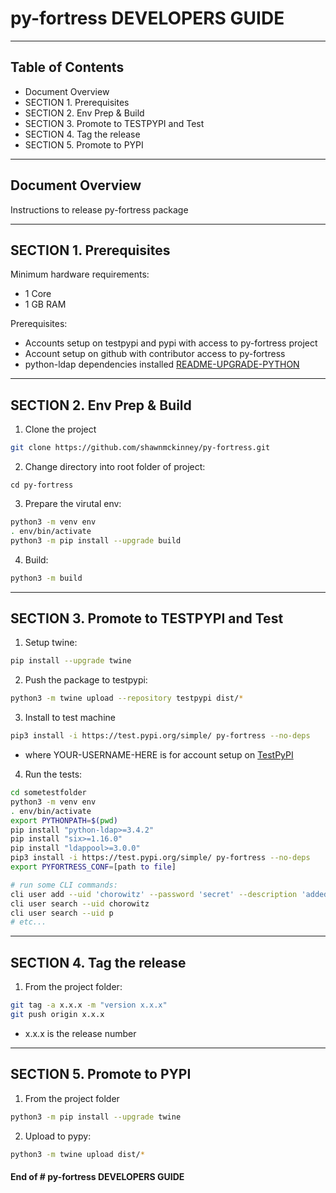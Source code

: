 # py-fortress DEVELOPERS GUIDE
-------------------------------------------------------------------------------

## Table of Contents

 * Document Overview
 * SECTION 1. Prerequisites
 * SECTION 2. Env Prep & Build
 * SECTION 3. Promote to TESTPYPI and Test
 * SECTION 4. Tag the release
 * SECTION 5. Promote to PYPI
___________________________________________________________________________________
## Document Overview

Instructions to release py-fortress package
___________________________________________________________________________________
## SECTION 1. Prerequisites

Minimum hardware requirements:
 * 1 Core
 * 1 GB RAM

Prerequisites:
 * Accounts setup on testpypi and pypi with access to py-fortress project
 * Account setup on github with contributor access to py-fortress
 * python-ldap dependencies installed [README-UPGRADE-PYTHON](./README-UPGRADE-PYTHON.md)

________________________________________________________________________________
## SECTION 2. Env Prep & Build

1. Clone the project
```bash
git clone https://github.com/shawnmckinney/py-fortress.git
```

2. Change directory into root folder of project:
```
cd py-fortress
```

3. Prepare the virutal env:
```bash
python3 -m venv env
. env/bin/activate
python3 -m pip install --upgrade build
```

4. Build:
```bash
python3 -m build
```
________________________________________________________________________________
## SECTION 3. Promote to TESTPYPI and Test

1. Setup twine:
```bash
pip install --upgrade twine 
```

2. Push the package to testpypi:
```bash
python3 -m twine upload --repository testpypi dist/*
```

3. Install to test machine
```bash
pip3 install -i https://test.pypi.org/simple/ py-fortress --no-deps
```

* where YOUR-USERNAME-HERE is for account setup on [TestPyPI](https://test.pypi.org/project/)

4. Run the tests:

```bash
cd sometestfolder
python3 -m venv env
. env/bin/activate
export PYTHONPATH=$(pwd)
pip install "python-ldap>=3.4.2"
pip install "six>=1.16.0"
pip install "ldappool>=3.0.0"
pip3 install -i https://test.pypi.org/simple/ py-fortress --no-deps
export PYFORTRESS_CONF=[path to file]

# run some CLI commands:
cli user add --uid 'chorowitz' --password 'secret' --description 'added with py-fortress cli'
cli user search --uid chorowitz
cli user search --uid p
# etc...
```

________________________________________________________________________________
## SECTION 4. Tag the release

1. From the project folder:
```bash
git tag -a x.x.x -m "version x.x.x"
git push origin x.x.x
```

* x.x.x is the release number

________________________________________________________________________________
## SECTION 5. Promote to PYPI

1. From the project folder
```bash
python3 -m pip install --upgrade twine
```

2. Upload to pypy:
```bash
python3 -m twine upload dist/*
```

#### End of # py-fortress DEVELOPERS GUIDE
